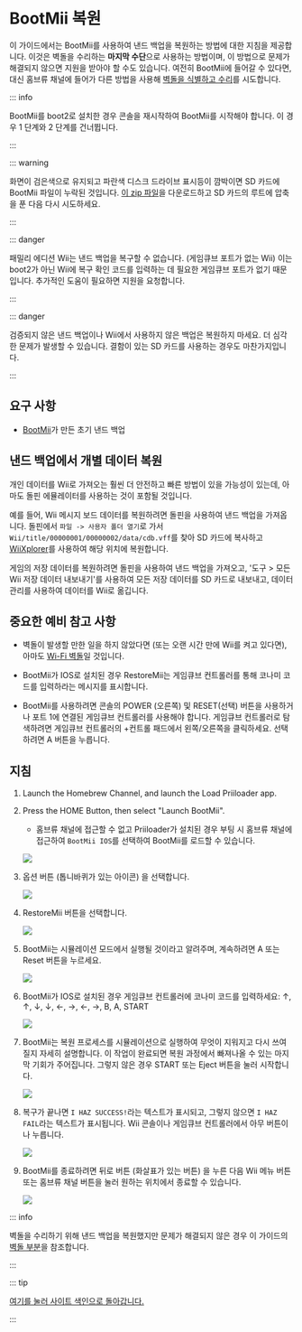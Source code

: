 # BootMii 복원

이 가이드에서는 BootMii를 사용하여 낸드 백업을 복원하는 방법에 대한 지침을 제공합니다. 이것은 벽돌을 수리하는 <strong>마지막 수단</strong>으로 사용하는 방법이며, 이 방법으로 문제가 해결되지 않으면 지원을 받아야 할 수도 있습니다. 여전히 BootMii에 들어갈 수 있다면, 대신 홈브류 채널에 들어가 다른 방법을 사용해 [벽돌을 식별하고 수리](bricks)를 시도합니다.

::: info

BootMii를 boot2로 설치한 경우 콘솔을 재시작하여 BootMii를 시작해야 합니다. 이 경우 1 단계와 2 단계를 건너뜁니다.

:::

::: warning

화면이 검은색으로 유지되고 파란색 디스크 드라이브 표시등이 깜박이면 SD 카드에 BootMii 파일이 누락된 것입니다. [이 zip 파일](https://static.hackmii.com/bootmii_sd_files.zip)을 다운로드하고 SD 카드의 루트에 압축을 푼 다음 다시 시도하세요.

:::

::: danger

패밀리 에디션 Wii는 낸드 백업을 복구할 수 없습니다. (게임큐브 포트가 없는 Wii) 이는 boot2가 아닌 Wii에 복구 확인 코드를 입력하는 데 필요한 게임큐브 포트가 없기 때문입니다. 추가적인 도움이 필요하면 지원을 요청합니다.

:::

::: danger

검증되지 않은 낸드 백업이나 Wii에서 사용하지 않은 백업은 복원하지 마세요. 더 심각한 문제가 발생할 수 있습니다. 결함이 있는 SD 카드를 사용하는 경우도 마찬가지입니다.

:::

## 요구 사항

- [BootMii](bootmii)가 만든 초기 낸드 백업

## 낸드 백업에서 개별 데이터 복원

개인 데이터를 Wii로 가져오는 훨씬 더 안전하고 빠른 방법이 있을 가능성이 있는데, 아마도 돌핀 에뮬레이터를 사용하는 것이 포함될 것입니다.

예를 들어, Wii 메시지 보드 데이터를 복원하려면 돌핀을 사용하여 낸드 백업을 가져옵니다. 돌핀에서 `파일 -> 사용자 폴더 열기`로 가서 `Wii/title/00000001/00000002/data/cdb.vff`를 찾아 SD 카드에 복사하고 [WiiXplorer](https://oscwii.org/library/app/wiixplorer)를 사용하여 해당 위치에 복원합니다.

게임의 저장 데이터를 복원하려면 돌핀을 사용하여 낸드 백업을 가져오고, '도구 > 모든 Wii 저장 데이터 내보내기'를 사용하여 모든 저장 데이터를 SD 카드로 내보내고, 데이터 관리를 사용하여 데이터를 Wii로 옮깁니다.

## 중요한 예비 참고 사항

- 벽돌이 발생할 만한 일을 하지 않았다면 (또는 오랜 시간 만에 Wii를 켜고 있다면), 아마도 [Wi-Fi 벽돌](bricks#wi-fi-brick)일 것입니다.

- BootMii가 IOS로 설치된 경우 RestoreMii는 게임큐브 컨트롤러를 통해 코나미 코드를 입력하라는 메시지를 표시합니다.

- BootMii를 사용하려면 콘솔의 POWER (오른쪽) 및 RESET(선택) 버튼을 사용하거나 포트 1에 연결된 게임큐브 컨트롤러를 사용해야 합니다. 게임큐브 컨트롤러로 탐색하려면 게임큐브 컨트롤러의 +컨트롤 패드에서 왼쪽/오른쪽을 클릭하세요. 선택하려면 A 버튼을 누릅니다.

## 지침

1. Launch the Homebrew Channel, and launch the Load Priiloader app.

2. Press the HOME Button, then select "Launch BootMii".

   - 홈브류 채널에 접근할 수 없고 Priiloader가 설치된 경우 부팅 시 홈브류 채널에 접근하여 `BootMii IOS`를 선택하여 BootMii를 로드할 수 있습니다.

   ![](/images/bootmii/BootMii_HBC.png)

3. 옵션 버튼 (톱니바퀴가 있는 아이콘) 을 선택합니다.

   ![](/images/bootmii/BootMii_Gears.png)

4. RestoreMii 버튼을 선택합니다.

   ![](/images/bootmii/BootMii_Restore.png)

5. BootMii는 시뮬레이션 모드에서 실행될 것이라고 알려주며, 계속하려면 A 또는 Reset 버튼을 누르세요.

   ![](/images/bootmii/BootMii_NAND_Simulation.png)

6. BootMii가 IOS로 설치된 경우 게임큐브 컨트롤러에 코나미 코드를 입력하세요: ↑, ↑, ↓, ↓, ←, →, ←, →, B, A, START

   ![](/images/bootmii/BootMii_NAND_Konami.png)

7. BootMii는 복원 프로세스를 시뮬레이션으로 실행하여 무엇이 지워지고 다시 쓰여질지 자세히 설명합니다. 이 작업이 완료되면 복원 과정에서 빠져나올 수 있는 마지막 기회가 주어집니다. 그렇지 않은 경우 START 또는 Eject 버튼을 눌러 시작합니다.

   ![](/images/bootmii/BootMii_NAND_Restore.png)

8. 복구가 끝나면 `I HAZ SUCCESS!`라는 텍스트가 표시되고, 그렇지 않으면 `I HAZ FAIL`라는 텍스트가 표시됩니다. Wii 콘솔이나 게임큐브 컨트롤러에서 아무 버튼이나 누릅니다.

   ![](/images/bootmii/BootMii_NAND_Restore_Success.png)

9. BootMii를 종료하려면 뒤로 버튼 (화살표가 있는 버튼) 을 누른 다음 Wii 메뉴 버튼 또는 홈브류 채널 버튼을 눌러 원하는 위치에서 종료할 수 있습니다.

   ![](/images/bootmii/BootMii_Return.png)

::: info

벽돌을 수리하기 위해 낸드 백업을 복원했지만 문제가 해결되지 않은 경우 이 가이드의 [벽돌 부분](bricks)을 참조합니다.

:::

::: tip

[여기를 눌러 사이트 색인으로 돌아갑니다.](site-navigation)

:::
